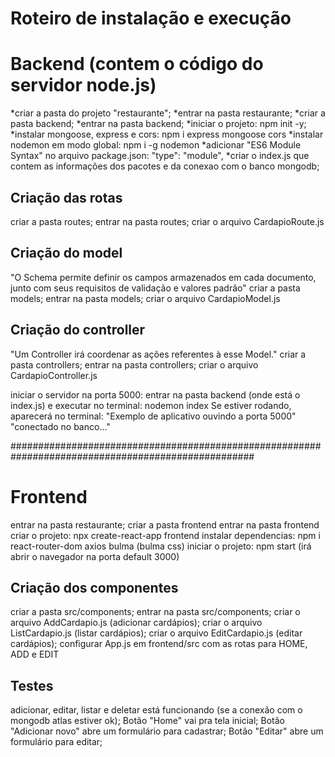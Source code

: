 # Roteiro de instalação e execução

# Backend (contem o código do servidor node.js)

*criar a pasta do projeto "restaurante";
*entrar na pasta restaurante;
*criar a pasta backend;
*entrar na pasta backend;
*iniciar o projeto: npm init -y;
*instalar mongoose, express e cors: npm i express mongoose cors
*instalar nodemon em modo global: npm i -g nodemon
*adicionar "ES6 Module Syntax" no arquivo package.json: "type": "module",
*criar o index.js que contem as informações dos pacotes e da conexao com o banco mongodb;

## Criação das rotas
criar a pasta routes;
entrar na pasta routes;
criar o arquivo CardapioRoute.js

## Criação do model
"O Schema permite definir os campos armazenados em cada documento, junto com seus requisitos de  validação e valores padrão"
criar a pasta models;
entrar na pasta models;
criar o arquivo CardapioModel.js

## Criação do controller
"Um Controller irá coordenar as ações referentes à esse Model."
criar a pasta controllers;
entrar na pasta controllers;
criar o arquivo CardapioController.js

iniciar o servidor na porta 5000: entrar na pasta backend (onde está o index.js) e executar no terminal: nodemon index
Se estiver rodando, aparecerá no terminal: 
"Exemplo de aplicativo ouvindo a porta 5000"
"conectado no banco..."

####################################################################################################

# Frontend
entrar na pasta restaurante;
criar a pasta frontend
entrar na pasta frontend
criar o projeto: npx create-react-app frontend
instalar dependencias: npm i react-router-dom axios bulma (bulma css)
iniciar o projeto: npm start (irá abrir o navegador na porta default 3000)

## Criação dos componentes

criar a pasta src/components;
entrar na pasta src/components;
criar o arquivo AddCardapio.js (adicionar cardápios);
criar o arquivo ListCardapio.js (listar cardápios);
criar o arquivo EditCardapio.js (editar cardápios);
configurar App.js em frontend/src com as rotas para HOME, ADD e EDIT

## Testes
adicionar, editar, listar e deletar está funcionando (se a conexão com o mongodb atlas estiver ok);
Botão "Home" vai pra tela inicial;
Botão "Adicionar novo" abre um formulário para cadastrar;
Botão "Editar" abre um formulário para editar;

